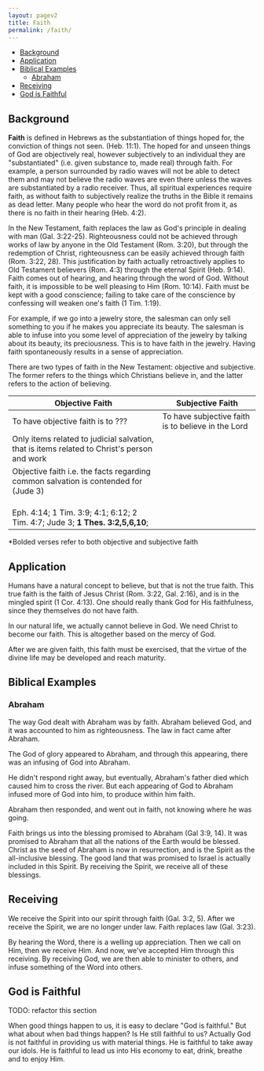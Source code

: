 ```yaml
---
layout: pagev2
title: Faith
permalink: /faith/
---
```

- [Background](#background)
- [Application](#application)
- [Biblical Examples](#biblical-examples)
  - [Abraham](#abraham)
- [Receiving](#receiving)
- [God is Faithful](#god-is-faithful)

## Background

**Faith** is defined in Hebrews as the substantiation of things hoped for, the conviction of things not seen. (Heb. 11:1). The hoped for and unseen things of God are objectively real, however subjectively to an individual they are "substantiated" (i.e. given substance to, made real) through faith. For example, a person surrounded by radio waves will not be able to detect them and may not believe the radio waves are even there unless the waves are substantiated by a radio receiver. Thus, all spiritual experiences require faith, as without faith to subjectively realize the truths in the Bible it remains as dead letter. Many people who hear the word do not profit from it, as there is no faith in their hearing (Heb. 4:2).

In the New Testament, faith replaces the law as God's principle in dealing with man (Gal. 3:22-25). Righteousness could not be achieved through works of law by anyone in the Old Testament (Rom. 3:20), but through the redemption of Christ, righteousness can be easily achieved through faith (Rom. 3:22, 28). This justification by faith actually retroactively applies to Old Testament believers (Rom. 4:3) through the eternal Spirit (Heb. 9:14). Faith comes out of hearing, and hearing through the word of God. Without faith, it is impossible to be well pleasing to Him (Rom. 10:14). Faith must be kept with a good conscience; failing to take care of the conscience by confessing will weaken one's faith (1 Tim. 1:19).

For example, if we go into a jewelry store, the salesman can only sell something to you if he makes you appreciate its beauty. The salesman is able to infuse into you some level of appreciation of the jewelry by talking about its beauty, its preciousness. This is to have faith in the jewelry. Having faith spontaneously results in a sense of appreciation.

There are two types of faith in the New Testament: objective and subjective. The former refers to the things which Christians believe in, and the latter refers to the action of believing.

| Objective Faith | Subjective Faith |
| --- | --- |
| To have objective faith is to ??? | To have subjective faith is to believe in the Lord |
| Only items related to judicial salvation, that is items related to Christ's person and work |  |
| Objective faith i.e. the facts regarding common salvation is contended for (Jude 3) |  |
|  |  |
|  |  |
|  |  |
| Eph. 4:14; 1 Tim. 3:9; 4:1; 6:12; 2 Tim. 4:7; Jude 3; **1 Thes. 3:2,5,6,10**; |  |

\*Bolded verses refer to both objective and subjective faith
## Application

Humans have a natural concept to believe, but that is not the true faith. This true faith is the faith of Jesus Christ (Rom. 3:22, Gal. 2:16), and is in the mingled spirit (1 Cor. 4:13). One should really thank God for His faithfulness, since they themselves do not have faith. 

In our natural life, we actually cannot believe in God. We need Christ to become our faith. This is altogether based on the mercy of God.

After we are given faith, this faith must be exercised, that the virtue of the divine life may be developed and reach maturity.

## Biblical Examples

### Abraham

The way God dealt with Abraham was by faith. Abraham believed God, and it was accounted to him as righteousness. The law in fact came after Abraham.

The God of glory appeared to Abraham, and through this appearing, there was an infusing of God into Abraham. 

He didn't respond right away, but eventually, Abraham's father died which caused him to cross the river. But each appearing of God to Abraham infused more of God into him, to produce within him faith. 

Abraham then responded, and went out in faith, not knowing where he was going.

Faith brings us into the blessing promised to Abraham (Gal 3:9, 14). It was promised to Abraham that all the nations of the Earth would be blessed. Christ as the seed of Abraham is now in resurrection, and is the Spirit as the all-inclusive blessing. The good land that was promised to Israel is actually included in this Spirit. By receiving the Spirit, we receive all of these blessings.

## Receiving

We receive the Spirit into our spirit through faith (Gal. 3:2, 5). After we receive the Spirit, we are no longer under law. Faith replaces law (Gal. 3:23).

By hearing the Word, there is a welling up appreciation. Then we call on Him, then we receive Him. And now, we've accepted Him through this receiving. By receiving God, we are then able to minister to others, and infuse something of the Word into others.

## God is Faithful

TODO: refactor this section

When good things happen to us, it is easy to declare "God is faithful." But what about when bad things happen? Is He still faithful to us? Actually God is not faithful in providing us with material things. He is faithful to take away our idols. He is faithful to lead us into His economy to eat, drink, breathe and to enjoy Him.


